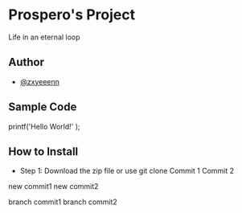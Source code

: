# Prospero's Project
Life in an eternal loop
## Author 
- [@zxyeeenn](https://github.com/zxyeeenn)
## Sample Code
printf('Hello World!' );
## How to Install
- Step 1: Download the zip file or use git clone
Commit 1
Commit 2

new commit1
new commit2

branch commit1
branch commit2